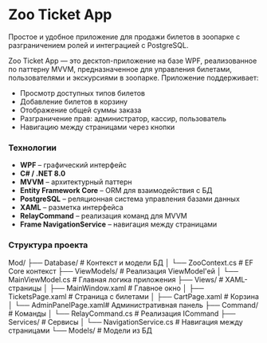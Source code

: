 # Zoo Ticket App

Простое и удобное приложение для продажи билетов в зоопарке с разграничением ролей и интеграцией с PostgreSQL.

Zoo Ticket App — это десктоп-приложение на базе WPF, реализованное по паттерну MVVM, предназначенное для управления билетами, пользователями и экскурсиями в зоопарке. Приложение поддерживает:

- Просмотр доступных типов билетов
- Добавление билетов в корзину
- Отображение общей суммы заказа
- Разграничение прав: администратор, кассир, пользователь
- Навигацию между страницами через кнопки

### Технологии

- **WPF** – графический интерфейс
- **C# / .NET 8.0**
- **MVVM** – архитектурный паттерн
- **Entity Framework Core** – ORM для взаимодействия с БД
- **PostgreSQL** – реляционная система управления базами данных
- **XAML** – разметка интерфейса
- **RelayCommand** – реализация команд для MVVM
- **Frame NavigationService** – навигация между страницами

### Структура проекта

Mod/
├── Database/ # Контекст и модели БД
│ └── ZooContext.cs # EF Core контекст
├── ViewModels/ # Реализация ViewModel'ей
│ └── MainViewModel.cs # Главная логика приложения
├── Views/ # XAML-страницы
│ ├── MainWindow.xaml # Главное окно
│ ├── TicketsPage.xaml # Страница с билетами
│ ├── CartPage.xaml # Корзина
│ └── AdminPanelPage.xaml# Административная панель
├── Command/ # Команды
│ └── RelayCommand.cs # Реализация ICommand
├── Services/ # Сервисы
│ └── NavigationService.cs # Навигация между страницами
└── Models/ # Модели из БД
